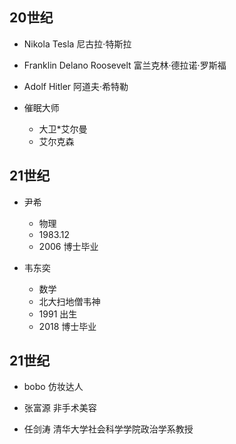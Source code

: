 ## 20世纪
- Nikola Tesla 尼古拉·特斯拉

- Franklin Delano Roosevelt 富兰克林·德拉诺·罗斯福

- Adolf Hitler 阿道夫·希特勒

- 催眠大师
    - 大卫*艾尔曼
    - 艾尔克森

## 21世纪
- 尹希
    - 物理
    - 1983.12
    - 2006 博士毕业

- 韦东奕
    - 数学
    - 北大扫地僧韦神
    - 1991 出生
    - 2018 博士毕业


## 21世纪
- bobo 仿妆达人

- 张富源 非手术美容

- 任剑涛 清华大学社会科学学院政治学系教授